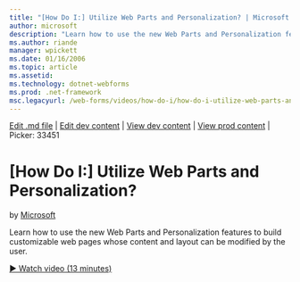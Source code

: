 ```yaml
---
title: "[How Do I:] Utilize Web Parts and Personalization? | Microsoft Docs"
author: microsoft
description: "Learn how to use the new Web Parts and Personalization features to build customizable web pages whose content and layout can be modified by the user."
ms.author: riande
manager: wpickett
ms.date: 01/16/2006
ms.topic: article
ms.assetid: 
ms.technology: dotnet-webforms
ms.prod: .net-framework
msc.legacyurl: /web-forms/videos/how-do-i/how-do-i-utilize-web-parts-and-personalization
---
```

[Edit .md file](C:\Projects\msc\dev\Msc.Www\Web.ASP\App_Data\github\web-forms\videos\how-do-i\how-do-i-utilize-web-parts-and-personalization.md) | [Edit dev content](http://www.aspdev.net/umbraco#/content/content/edit/26428) | [View dev content](http://docs.aspdev.net/tutorials/web-forms/videos/how-do-i/how-do-i-utilize-web-parts-and-personalization.html) | [View prod content](http://www.asp.net/web-forms/videos/how-do-i/how-do-i-utilize-web-parts-and-personalization) | Picker: 33451

[How Do I:] Utilize Web Parts and Personalization?
====================
by [Microsoft](https://github.com/microsoft)

Learn how to use the new Web Parts and Personalization features to build customizable web pages whose content and layout can be modified by the user.

[&#9654; Watch video (13 minutes)](https://channel9.msdn.com/Blogs/ASP-NET-Site-Videos/how-do-i-utilize-web-parts-and-personalization)